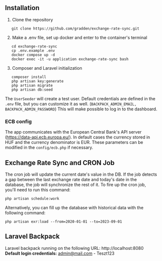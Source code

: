 ## Installation
1. Clone the repository
```
   git clone https://github.com/gradden/exchange-rate-sync.git
```

2. Make a .env file, set up docker and enter to the container's terminal
```
   cd exchange-rate-sync
   cp .env.example .env
   docker compose up -d
   docker exec -it -u application exchange-rate-sync bash
```

3. Composer and Laravel initialization
```
   composer install
   php artisan key:generate
   php artisan migrate
   php artisan db:seed
```
The `UserSeeder` will create a test user. Default credentials are defined in the `.env` file, but you can customize it as well. (`BACKPACK_ADMIN_EMAIL,
BACKPACK_ADMIN_PASSWORD`) 
This will make possible to log in to the dashboard.

### ECB config
The app communicates with the European Central Bank's API server (https://data-api.ecb.europa.eu/). 
In default cases the currency stored in HUF and the currency denominator is EUR.
These parameters can be modified in the `config/ecb.php` if necessary.

## Exchange Rate Sync and CRON Job
The cron job will update the current date's value in the DB. 
If the job detects a gap between the last exchange rate date and today's date in the database, the job will synchronize the rest of it.
To fire up the cron job, you'll need to run this command:
```
php artisan schedule:work
```

Alternatively, you can fill up the database with historical data with the following command:
```
php artisan exr:load --from=2020-01-01 --to=2023-09-01
```

## Laravel Backpack

Laravel backpack running on the following URL: http://localhost:8080 <br>
<b>Default login credentials:</b> admin@mail.com - Teszt123
